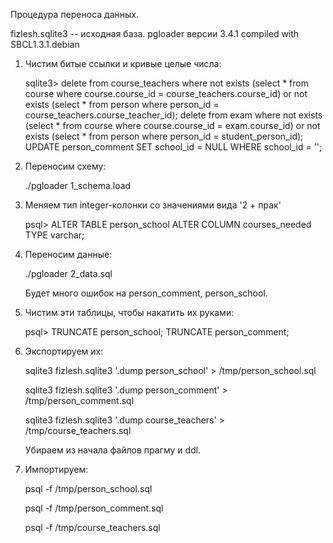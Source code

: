 Процедура переноса данных.

fizlesh.sqlite3 -- исходная база.
pgloader версии 3.4.1 compiled with SBCL1.3.1.debian

1. Чистим битые ссылки и кривые целые числа:
    
    sqlite3> delete from course_teachers where not exists (select * from course where course.course_id = course_teachers.course_id) or not exists (select * from person where person_id = course_teachers.course_teacher_id);
             delete from exam where not exists (select * from course where course.course_id = exam.course_id) or not exists (select * from person where person_id = student_person_id);
             UPDATE person_comment SET school_id = NULL WHERE school_id = '';
2. Переносим схему:

    ./pgloader 1_schema.load
3. Меняем тип integer-колонки со значениями вида '2 + прак'

    psql> ALTER TABLE person_school ALTER COLUMN courses_needed TYPE varchar;
4. Переносим данные:

    ./pgloader 2_data.sql
    
    Будет много ошибок на person_comment, person_school.
5. Чистим эти таблицы, чтобы накатить их руками:

    psql> TRUNCATE person_school; TRUNCATE person_comment;
6. Экспортируем их:

    sqlite3 fizlesh.sqlite3 '.dump person_school' > /tmp/person_school.sql
    
    sqlite3 fizlesh.sqlite3 '.dump person_comment' > /tmp/person_comment.sql
    
    sqlite3 fizlesh.sqlite3 '.dump course_teachers' > /tmp/course_teachers.sql
    
    Убираем из начала файлов прагму и ddl.
7. Импортируем:

    psql -f /tmp/person_school.sql
    
    psql -f /tmp/person_comment.sql
    
    psql -f /tmp/course_teachers.sql
